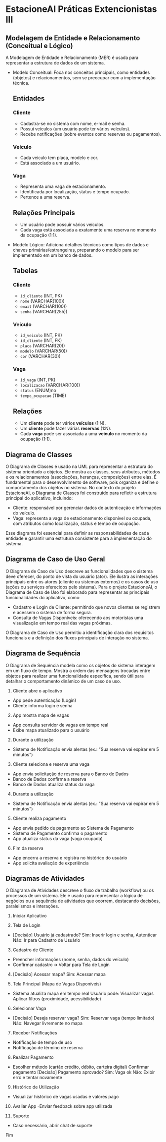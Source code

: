 # EstacioneAI Práticas Extencionistas III

## Modelagem de Entidade e Relacionamento (Conceitual e Lógico)
A Modelagem de Entidade e Relacionamento (MER) é usada para representar a estrutura de dados de um sistema.
- Modelo Conceitual: Foca nos conceitos principais, como entidades (objetos) e relacionamentos, sem se preocupar com a implementação técnica.
  ## Entidades
  
    ### Cliente
  - Cadastra-se no sistema com nome, e-mail e senha.
  - Possui veículos (um usuário pode ter vários veículos).
  - Recebe notificações (sobre eventos como reservas ou pagamentos).
  
  ### Veículo
  - Cada veículo tem placa, modelo e cor.
  - Está associado a um usuário.
  
  ### Vaga
  - Representa uma vaga de estacionamento.
  - Identificada por localização, status e tempo ocupado.
  - Pertence a uma reserva.
  
  ## Relações Principais
  
  - Um usuário pode possuir vários veículos.
  - Cada vaga está associada a exatamente uma reserva no momento da ocupação (1:1).

- Modelo Lógico: Adiciona detalhes técnicos como tipos de dados e chaves primárias/estrangeiras, preparando o modelo para ser implementado em um banco de dados.

  ## Tabelas
  
  ### Cliente
  - `id_cliente` (INT, PK)
  - `nome` (VARCHAR(100))
  - `email` (VARCHAR(100))
  - `senha` (VARCHAR(255))
  
  ### Veiculo
  - `id_veiculo` (INT, PK)
  - `id_cliente` (INT, FK)
  - `placa` (VARCHAR(20))
  - `modelo` (VARCHAR(50))
  - `cor` (VARCHAR(30))
  
  ### Vaga
  - `id_vaga` (INT, PK)
  - `localizacao` (VARCHAR(100))
  - `status` (ENUM)no 
  - `tempo_ocupacao` (TIME)
  
  ## Relações
  
  - Um **cliente** pode ter vários **veículos** (1:N).
  - Um **cliente** pode fazer várias **reservas** (1:N).
  - Cada **vaga** pode ser associada a uma **veiculo** no momento da ocupação (1:1). 

## Diagrama de Classes
O Diagrama de Classes é usado na UML para representar a estrutura do sistema orientado a objetos.
Ele mostra as classes, seus atributos, métodos e os relacionamentos (associações, heranças, composições) entre elas.
É fundamental para o desenvolvimento de software, pois organiza e define o comportamento dos objetos no sistema.
No contexto do projeto EstacioneAI, o Diagrama de Classes foi construído para refletir a estrutura principal do aplicativo, incluindo:

- Cliente: responsável por gerenciar dados de autenticação e informações do veículo.
- Vaga: representa a vaga de estacionamento disponível ou ocupada, com atributos como localização, status e tempo de ocupação.

Esse diagrama foi essencial para definir as responsabilidades de cada entidade e garantir uma estrutura consistente para a implementação do sistema.

## Diagrama de Caso de Uso Geral
O Diagrama de Caso de Uso descreve as funcionalidades que o sistema deve oferecer, do ponto de vista do usuário (ator).
Ele ilustra as interações principais entre os atores (cliente ou sistemas externos) e os casos de uso (ações ou serviços oferecidos pelo sistema).
Para o projeto EstacioneAI, o Diagrama de Caso de Uso foi elaborado para representar as principais funcionalidades do aplicativo, como:

- Cadastro e Login de Cliente: permitindo que novos clientes se registrem e acessem o sistema de forma segura.
- Consulta de Vagas Disponíveis: oferecendo aos motoristas uma visualização em tempo real das vagas próximas.

O Diagrama de Caso de Uso permitiu a identificação clara dos requisitos funcionais e a definição dos fluxos principais de interação no sistema.

## Diagrama de Sequência
O Diagrama de Sequência modela como os objetos do sistema interagem em um fluxo de tempo.
Mostra a ordem das mensagens trocadas entre objetos para realizar uma funcionalidade específica, sendo útil para detalhar o comportamento dinâmico de um caso de uso.

1. Cliente abre o aplicativo
- App pede autenticação (Login)
- Cliente informa login e senha

2. App mostra mapa de vagas
- App consulta servidor de vagas em tempo real
- Exibe mapa atualizado para o usuário

2. Durante a utilização
- Sistema de Notificação envia alertas (ex.: "Sua reserva vai expirar em 5 minutos")

3. Cliente seleciona e reserva uma vaga
- App envia solicitação de reserva para o Banco de Dados
- Banco de Dados confirma a reserva
- Banco de Dados atualiza status da vaga

4. Durante a utilização
- Sistema de Notificação envia alertas (ex.: "Sua reserva vai expirar em 5 minutos")

5. Cliente realiza pagamento
- App envia pedido de pagamento ao Sistema de Pagamento
- Sistema de Pagamento confirma o pagamento
- App atualiza status da vaga (vaga ocupada)

6. Fim da reserva
- App encerra a reserva e registra no histórico do usuário
- App solicita avaliação de experiência

## Diagramas de Atividades
O Diagrama de Atividades descreve o fluxo de trabalho (workflow) ou os processos de um sistema.
Ele é usado para representar a lógica de negócios ou a sequência de atividades que ocorrem, destacando decisões, paralelismos e interações.

1.	Iniciar Aplicativo
   
2.	Tela de Login
   - [Decisão] Usuário já cadastrado?
       Sim: Inserir login e senha, Autenticar
       Não: Ir para Cadastro de Usuário
     
3.	Cadastro de Cliente
- Preencher informações (nome, senha, dados do veículo)
- Confirmar cadastro ➔ Voltar para Tela de Login

4.	[Decisão] Acessar mapa?
  Sim: Acessar mapa
 
6.	Tela Principal (Mapa de Vagas Disponíveis)
- Sistema atualiza mapa em tempo real
  Usuário pode:
  Visualizar vagas
  Aplicar filtros (proximidade, acessibilidade)
  
6.	Selecionar Vaga
- [Decisão] Deseja reservar vaga?
  Sim: Reservar vaga (tempo limitado)
	Não: Navegar livremente no mapa

7.	Receber Notificações
- Notificação de tempo de uso
- Notificação de término de reserva

8.	Realizar Pagamento
- Escolher método (cartão crédito, débito, carteira digital)
  Confirmar pagamento
  [Decisão] Pagamento aprovado?
  	Sim: Vaga ok
    Não: Exibir erro e tentar novamente

  
9.	Histórico de Utilização
- Visualizar histórico de vagas usadas e valores pago

10.	Avaliar App
-Enviar feedback sobre app utilizada

11.	Suporte
- Caso necessário, abrir chat de suporte

Fim



